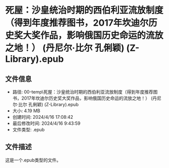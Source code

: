 ﻿# 死屋：沙皇统治时期的西伯利亚流放制度（得到年度推荐图书，2017年坎迪尔历史奖大奖作品，影响俄国历史命运的流放之地！） (丹尼尔·比尔  孔俐颖) (Z-Library).epub

## 文件信息
- 路径: 00-temp\死屋：沙皇统治时期的西伯利亚流放制度（得到年度推荐图书，2017年坎迪尔历史奖大奖作品，影响俄国历史命运的流放之地！） (丹尼尔·比尔  孔俐颖) (Z-Library).epub
- 大小: 4.19 MB
- 创建时间: 2024/4/16 17:08:42
- 最后修改时间: 2024/4/16 9:43:59
- 文件类型: .epub

## 文件描述
这是一个.epub类型的文件。

